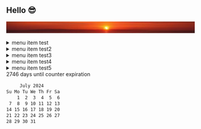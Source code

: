 ## Hello 😎
![banner](images/sunset.jpg)

<details><summary>menu item test</summary>

DH Tools: [dhtools](https://dhtools.org)

data description test
</details> 
<details><summary>menu item test2</summary>
Last login: Sat Jul 13 13:52:57 on ttys000
You have mail.

The default interactive shell is now zsh.


















</details> 
<details><summary>menu item test3</summary>
<sub><sup><sub><sup><sub><sup><sub><sup><sub><sup><sub><sup><sub><sup><sub><sup>
00000000000000000000000000000000000000000000000000000000000000000000000000000000

00000000000000000000000000000000000000000000000000000000000000000000000000000000
00000000000000000000000000000000000000000000000000000000000000000000000000000000

00000000000000000000000000000000000000000000000000000000000000000000000000000000

00000000000000000000000000000000000000000000000000000000000000000000000000000000

00000000000000000000000000000000000000000000000000000000000000000000000000000000

00000000000000000000000000000000000000000000000000000000000000000000000000000000

00000000000000000000000000000000000000000000000000000000000000000000000000000000

00000000000000000000000000000000000000000000000000000000000000000000000000000000

00000000000000000000000000000000000000000000000000000000000000000000000000000000

00000000000000000000000000000000000000000000000000000000000000000000000000000000

00000000000000000000000000000000000000000000000000000000000000000000000000000000

00000000000000000000000000000000000000000000000000000000000000000000000000000000

00000000000000000000000000000000000000000000000000000000000000000000000000000000

00000000000000000000000000000000000000000000000000000000000000000000000000000000

00000000000000000000000000000000000000000000000000000000000000000000000000000000

00000000000000000000000000000000000000000000000000000000000000000000000000000000

00000000000000000000000000000000000000000000000000000000000000000000000000000000

00000000000000000000000000000000000000000000000000000000000000000000000000000000

00000000000000000000000000000000000000000000000000000000000000000000000000000000

00000000000000000000000000000000000000000000000000000000000000000000000000000000

00000000000000000000000000000000000000000000000000000000000000000000000000000000

00000000000000000000000000000000000000000000000000000000000000000000000000000000

00000000000000000000000000000000000000000000000000000000000000000000000000000000

</sup></sub></sup></sub></sup></sub></sup></sub></sup></sub></sup></sub></sup></sub></sup></sub>
</details>
<details><summary>menu item test4</summary>

Markdown | Less | Pretty
--- | --- | ---
*Still* | `renders` | **nicely**
1 | 2 | 3

</details> 
<details><summary>menu item test5</summary>

Normal text
<sub><sup>Small text</sup></sub>
<sub><sup><sub><sup>Tiny text</sup></sub></sup></sub>
<sub><sup><sub><sup><sub><sup><sub><sup><sub><sup><sub><sup><sub><sup><sub><sup>REALLY SMALL TEXT</sup></sub></sup></sub></sup></sub></sup></sub></sup></sub></sup></sub></sup></sub></sup></sub>

</details>2746 days until counter expiration

````
     July 2024        
Su Mo Tu We Th Fr Sa  
    1  2  3  4  5  6  
 7  8  9 10 11 12 13  
14 15 16 17 18 19 20  
21 22 23 24 25 26 27  
28 29 30 31           
                      
